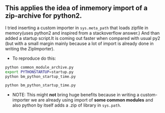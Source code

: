 ## This applies the idea of inmemory import of a zip-archive for python2.

I tried inserting a custom importer in `sys.meta_path` that loads zipfile in memory(uses python2 and inspired from a stackoverflow answer.) And than added a startup script.It is coming out faster when compared with usual py2 (but with a small margin mainly because a lot of import is already done in writing the ZipImporter).

- To reproduce do this:

```bash
python common_module_archive.py
export PYTHONSTARTUP=startup.py
python bm_python_startup_time.py

```

```bash
python bm_python_startup_time.py

```

- NOTE: This might **not** bring huge benefits because in writing a custom-importer we are already using import of **some common modules** and also python by itself adds a .zip of library in `sys.path`.
